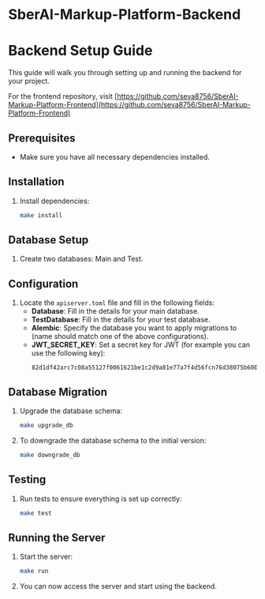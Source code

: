# SberAI-Markup-Platform-Backend

# Backend Setup Guide

This guide will walk you through setting up and running the backend for your project.

For the frontend repository, visit
[https://github.com/seva8756/SberAI-Markup-Platform-Frontend](https://github.com/seva8756/SberAI-Markup-Platform-Frontend)

## Prerequisites

- Make sure you have all necessary dependencies installed.

## Installation

1. Install dependencies:
    ```bash
    make install
    ```

## Database Setup

1. Create two databases: Main and Test.

## Configuration

1. Locate the `apiserver.toml` file and fill in the following fields:
    - **Database**: Fill in the details for your main database.
    - **TestDatabase**: Fill in the details for your test database.
    - **Alembic**: Specify the database you want to apply migrations to (name should match one of the above configurations).
    - **JWT_SECRET_KEY**: Set a secret key for JWT (for example you can use the following key):
        ```
        82d1df42arc7c08a55127f0061621be1c2d9a81e77a7f4d56fcn76d38075b60061621be1c2d9a81e77a7f
        ```

## Database Migration

1. Upgrade the database schema:
    ```bash
    make upgrade_db
    ```

2. To downgrade the database schema to the initial version:
    ```bash
    make downgrade_db
    ```

## Testing

1. Run tests to ensure everything is set up correctly:
    ```bash
    make test
    ```

## Running the Server

1. Start the server:
    ```bash
    make run
    ```

2. You can now access the server and start using the backend.
